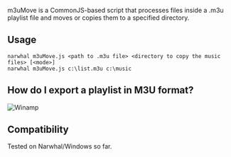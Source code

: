 m3uMove is a CommonJS-based script that processes files inside a .m3u playlist file and moves or copies them to a specified directory.

Usage
------
```
narwhal m3uMove.js <path to .m3u file> <directory to copy the music files> [<mode>]
narwhal m3uMove.js c:\list.m3u c:\music
```

How do I export a playlist in M3U format?
------

![Winamp](http://imsky.github.com/m3uMove/winamp.png)

Compatibility
------
Tested on Narwhal/Windows so far.
